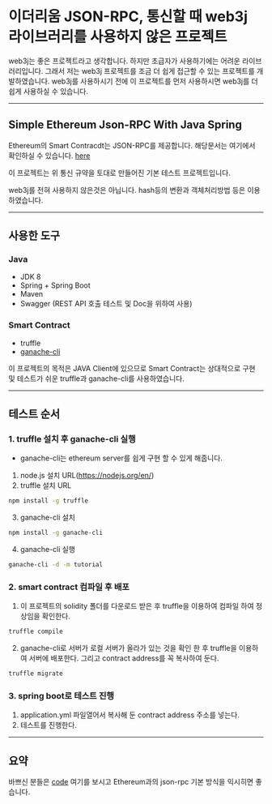 # 이더리움 JSON-RPC, 통신할 때 web3j 라이브러리를 사용하지 않은 프로젝트

web3j는 좋은 프로젝트라고 생각합니다. 하지만 초급자가 사용하기에는 어려운 라이브러리입니다. 
그래서 저는 web3j 프로젝트를 조금 더 쉽게 접근할 수 있는 프로젝트를 개발하였습니다. 
web3j를 사용하시기 전에 이 프로젝트를 먼저 사용하시면 web3j를 더 쉽게 사용하실 수 있습니다.

---

## Simple Ethereum Json-RPC With Java Spring

Ethereum의 Smart Contracdt는 JSON-RPC를 제공합니다. 해당문서는 여기에서 확인하실 수 있습니다. [here](https://github.com/ethereum/wiki/wiki/JSON-RPC)

이 프로젝트는 위 통신 규약을 토대로  만들어진 기본 테스트 프로젝트입니다.

web3j를 전혀 사용하지 않은것은 아닙니다. hash등의 변환과 객체처리방법 등은 이용하였습니다.

---

## 사용한 도구

### Java
- JDK 8
- Spring + Spring Boot
- Maven
- Swagger (REST API 호출 테스트 및 Doc을 위하여 사용)

### Smart Contract
- truffle
- [ganache-cli](https://github.com/trufflesuite/ganache-cli)


이 프로젝트의 목적은 JAVA Client에 있으므로 Smart Contract는 상대적으로 구현 및 테스트가 쉬운 truffle과 ganache-cli를 사용하였습니다.

---

## 테스트 순서


### 1. truffle 설치 후 ganache-cli 실행

- ganache-cli는 ethereum server를 쉽게 구현 할 수 있게 해줍니다.

1. node.js 설치 URL(https://nodejs.org/en/)
2. truffle 설치 URL

```bash
npm install -g truffle
```

3. ganache-cli 설치

```bash
npm install -g ganache-cli
```

4. ganache-cli 실행

```bash
ganache-cli -d -m tutorial
```


### 2. smart contract 컴파일 후 배포

1. 이 프로젝트의 solidity 폴더를 다운로드 받은 후 truffle을 이용하여 컴파일 하여 정상임을 확인한다.
    
```bash
truffle compile
```

2. ganache-cli로 서버가 로컬 서버가 올라가 있는 것을 확인 한 후 truffle을 이용하여 서버에 배포한다. 그리고 contract address를 꼭 복사하여 둔다.

```bash
truffle migrate
```

### 3. spring boot로 테스트 진행

1. application.yml 파일열어서 복사해 둔 contract address 주소를 넣는다.
2. 테스트를 진행한다.

---

## 요약
바쁘신 분들은 [code](./src/test/java/org/BlockChainService/service/GethwithmavenApplicationTests.java) 여기를 보시고 Ethereum과의 json-rpc 기본 방식을 익시히면 좋습니다.

